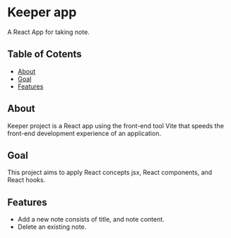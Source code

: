 # Keeper app

A React App for taking note.

## Table of Cotents

- [About](#about)
- [Goal](#goal)
- [Features](#features)

## About

Keeper project is a React app using the front-end tool Vite that speeds the front-end development experience of an application.

## Goal

This project aims to apply React concepts jsx, React components, and React hooks.

## Features

- Add a new note consists of title, and note content.
- Delete an existing note.
